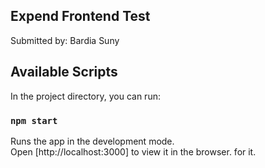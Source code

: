 
## Expend Frontend Test
Submitted by: Bardia Suny

## Available Scripts

In the project directory, you can run:

### `npm start`

Runs the app in the development mode.<br />
Open [http://localhost:3000] to view it in the browser.
for it.

